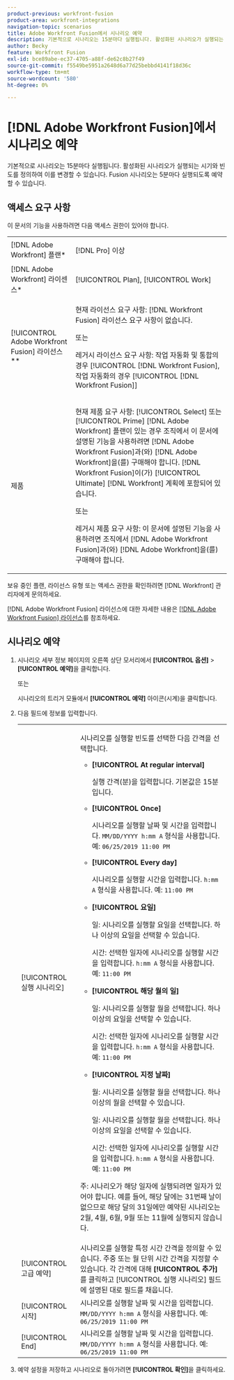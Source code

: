 ```yaml
---
product-previous: workfront-fusion
product-area: workfront-integrations
navigation-topic: scenarios
title: Adobe Workfront Fusion에서 시나리오 예약
description: 기본적으로 시나리오는 15분마다 실행됩니다. 활성화된 시나리오가 실행되는 시기와 빈도를 정의하여 이를 변경할 수 있습니다.
author: Becky
feature: Workfront Fusion
exl-id: bce89abe-ec37-4705-a88f-de62c8b27f49
source-git-commit: f5549be5951a2648d6a77d25bebbd4141f18d36c
workflow-type: tm+mt
source-wordcount: '580'
ht-degree: 0%

---
```


# [!DNL Adobe Workfront Fusion]에서 시나리오 예약

기본적으로 시나리오는 15분마다 실행됩니다. 활성화된 시나리오가 실행되는 시기와 빈도를 정의하여 이를 변경할 수 있습니다. Fusion 시나리오는 5분마다 실행되도록 예약할 수 있습니다.

## 액세스 요구 사항

이 문서의 기능을 사용하려면 다음 액세스 권한이 있어야 합니다.

<table style="table-layout:auto">   
 <col> 
 <col> 
 <tbody> 
  <tr> 
    <td role="rowheader">[!DNL Adobe Workfront] 플랜*</td> 
   <td> <p>[!DNL Pro] 이상</p> </td> 
  </tr> 
  <tr data-mc-conditions=""> 
   <td role="rowheader">[!DNL Adobe Workfront] 라이센스*</td> 
   <td> <p>[!UICONTROL Plan], [!UICONTROL Work]</p> </td> 
  </tr> 
  <tr> 
   <td role="rowheader">[!UICONTROL Adobe Workfront Fusion] 라이선스**</td> 
  <td>
   <p>현재 라이선스 요구 사항: [!DNL Workfront Fusion] 라이선스 요구 사항이 없습니다.</p>
   <p>또는</p>
   <p>레거시 라이선스 요구 사항: 작업 자동화 및 통합의 경우 [!UICONTROL [!DNL Workfront Fusion], 작업 자동화의 경우 [!UICONTROL [!DNL Workfront Fusion]]</p>
   </td>    </tr> 
  <tr> 
   <td role="rowheader">제품</td> 
   <td>
   <p>현재 제품 요구 사항: [!UICONTROL Select] 또는 [!UICONTROL Prime] [!DNL Adobe Workfront] 플랜이 있는 경우 조직에서 이 문서에 설명된 기능을 사용하려면 [!DNL Adobe Workfront Fusion]과(와) [!DNL Adobe Workfront]을(를) 구매해야 합니다. [!DNL Workfront Fusion]이(가) [!UICONTROL Ultimate] [!DNL Workfront] 계획에 포함되어 있습니다.</p>
   <p>또는</p>
   <p>레거시 제품 요구 사항: 이 문서에 설명된 기능을 사용하려면 조직에서 [!DNL Adobe Workfront Fusion]과(와) [!DNL Adobe Workfront]을(를) 구매해야 합니다.</p>
   </td> 
  </tr> 
 </tbody> 
</table>

보유 중인 플랜, 라이선스 유형 또는 액세스 권한을 확인하려면 [!DNL Workfront] 관리자에게 문의하세요.

[!DNL Adobe Workfront Fusion] 라이선스에 대한 자세한 내용은 [[!DNL Adobe Workfront Fusion] 라이선스](../../workfront-fusion/get-started/license-automation-vs-integration.md)를 참조하세요.

## 시나리오 예약

1. 시나리오 세부 정보 페이지의 오른쪽 상단 모서리에서 **[!UICONTROL 옵션]** > **[!UICONTROL 예약]**&#x200B;을 클릭합니다.

   또는

   시나리오의 트리거 모듈에서 **[!UICONTROL 예약]** 아이콘(시계)을 클릭합니다.

1. 다음 필드에 정보를 입력합니다.

   <table style="table-layout:auto">   
    <col> 
    <col> 
    <tbody> 
     <tr> 
      <td role="rowheader">[!UICONTROL 실행 시나리오]</td> 
      <td> <p>시나리오를 실행할 빈도를 선택한 다음 간격을 선택합니다.</p> 
       <ul> 
        <li> <p><strong>[!UICONTROL At regular interval]</strong> </p> <p>실행 간격(분)을 입력합니다. 기본값은 15분입니다.</p> </li> 
        <li> <p><strong>[!UICONTROL Once]</strong> </p> <p>시나리오를 실행할 날짜 및 시간을 입력합니다. <code>MM/DD/YYYY h:mm A</code> 형식을 사용합니다. 예: <code>06/25/2019 11:00 PM</code></p> </li> 
        <li> <p><strong>[!UICONTROL Every day]</strong> </p> <p>시나리오를 실행할 시간을 입력합니다. <code>h:mm A</code> 형식을 사용합니다. 예: <code>11:00 PM</code></p> </li> 
        <li> <p><strong>[!UICONTROL 요일]</strong> </p> <p>일: 시나리오를 실행할 요일을 선택합니다. 하나 이상의 요일을 선택할 수 있습니다.</p> <p>시간: 선택한 일자에 시나리오를 실행할 시간을 입력합니다. <code>h:mm A</code> 형식을 사용합니다. 예: <code>11:00 PM</code></p> </li> 
        <li> <p><strong>[!UICONTROL 해당 월의 일]</strong> </p> <p>일: 시나리오를 실행할 월을 선택합니다. 하나 이상의 요일을 선택할 수 있습니다.</p> <p>시간: 선택한 일자에 시나리오를 실행할 시간을 입력합니다. <code>h:mm A</code> 형식을 사용합니다. 예: <code>11:00 PM</code></p> </li> 
        <li> <p><strong>[!UICONTROL 지정 날짜]</strong> </p> <p>월: 시나리오를 실행할 월을 선택합니다. 하나 이상의 월을 선택할 수 있습니다.</p> <p>일: 시나리오를 실행할 월을 선택합니다. 하나 이상의 요일을 선택할 수 있습니다.</p> <p>시간: 선택한 일자에 시나리오를 실행할 시간을 입력합니다. <code>h:mm A</code> 형식을 사용합니다. 예: <code>11:00 PM</code></p> </li> 
       </ul> <p>주: 시나리오가 해당 일자에 실행되려면 일자가 있어야 합니다. 예를 들어, 해당 달에는 31번째 날이 없으므로 해당 달의 31일에만 예약된 시나리오는 2월, 4월, 6월, 9월 또는 11월에 실행되지 않습니다.</p> </td> 
     </tr> 
     <tr> 
      <td role="rowheader">[!UICONTROL 고급 예약]</td> 
      <td>시나리오를 실행할 특정 시간 간격을 정의할 수 있습니다. 주중 또는 월 단위 시간 간격을 지정할 수 있습니다. 각 간격에 대해 <strong>[!UICONTROL 추가]</strong>를 클릭하고 [!UICONTROL 실행 시나리오] 필드에 설명된 대로 필드를 채웁니다.</td> 
     </tr> 
     <tr> 
      <td role="rowheader">[!UICONTROL 시작]</td> 
      <td>시나리오를 실행할 날짜 및 시간을 입력합니다. <code>MM/DD/YYYY h:mm A</code> 형식을 사용합니다. 예: <code>06/25/2019 11:00 PM</code></td> 
     </tr> 
     <tr> 
      <td role="rowheader">[!UICONTROL End]</td> 
      <td>시나리오를 실행할 날짜 및 시간을 입력합니다. <code>MM/DD/YYYY h:mm A</code> 형식을 사용합니다. 예: <code>06/25/2019 11:00 PM</code></td> 
     </tr> 
    </tbody> 
   </table>

1. 예약 설정을 저장하고 시나리오로 돌아가려면 **[!UICONTROL 확인]**&#x200B;을 클릭하세요.

